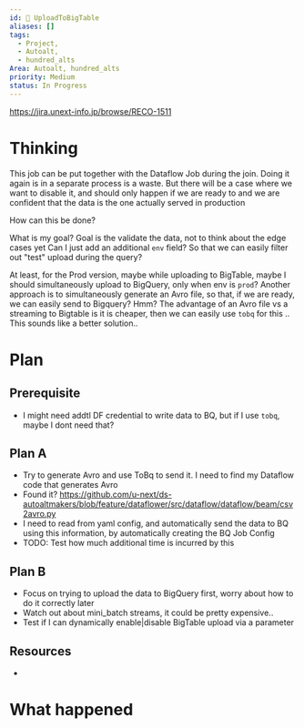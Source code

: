 ```yaml
---
id: 🎯 UploadToBigTable
aliases: []
tags:
  - Project,
  - Autoalt,
  - hundred_alts
Area: Autoalt, hundred_alts
priority: Medium
status: In Progress
---
```

https://jira.unext-info.jp/browse/RECO-1511

# Thinking

This job can be put together with the Dataflow Job during the join. Doing it again is in a separate process is a waste. 
But there will be a case where we want to disable it, and should only happen if we are ready to and we are confident that the data is the one actually served in production

How can this be done?

What is my goal? Goal is the validate the data, not to think about the edge cases yet
Can I just add an additional `env` field? So that we can easily filter out "test" upload during the query?

At least, for the Prod version, maybe while uploading to BigTable, maybe I should simultaneously upload to BigQuery, only when env is `prod`?
Another approach is to simultaneously generate an Avro file, so that, if we are ready, we can easily send to Bigquery? Hmm?
The advantage of an Avro file vs a streaming to Bigtable is it is cheaper, then we can easily use `tobq` for this .. This sounds like a better solution..

# Plan
## Prerequisite
* I might need addtl DF credential to write data to BQ, but if I use `tobq`, maybe I dont need that?
## Plan A
* Try to generate Avro and use ToBq to send it. I need to find my Dataflow code that generates Avro
 * Found it? https://github.com/u-next/ds-autoaltmakers/blob/feature/dataflower/src/dataflow/dataflow/beam/csv2avro.py
* I need to read from yaml config, and automatically send the data to BQ using this information, by automatically creating the BQ Job Config
* TODO: Test how much additional time is incurred by this

## Plan B
* Focus on trying to upload the data to BigQuery first, worry about how to do it correctly later
 * Watch out about mini_batch streams, it could be pretty expensive..
* Test if I can dynamically enable|disable BigTable upload via a parameter

## Resources
* 

# What happened


 
